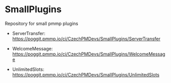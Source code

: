 # SmallPlugins
Repository for small pmmp plugins

- ServerTransfer: https://poggit.pmmp.io/ci/CzechPMDevs/SmallPlugins/ServerTransfer

- WelcomeMessage: https://poggit.pmmp.io/ci/CzechPMDevs/SmallPlugins/WelcomeMessage

- UnlimitedSlots: https://poggit.pmmp.io/ci/CzechPMDevs/SmallPlugins/UnlimitedSlots
